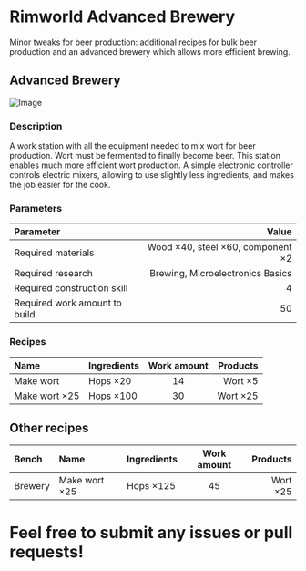 # Rimworld Advanced Brewery
Minor tweaks for beer production: additional recipes for bulk beer production and an advanced brewery which allows more efficient brewing.

## Advanced Brewery
![Image](https://user-images.githubusercontent.com/43516901/173229654-d2e76431-0b33-4d70-a3a2-5b92001bcd51.png)

### Description
A work station with all the equipment needed to mix wort for beer production. Wort must be fermented to finally become beer. This station enables much more efficient wort production. A simple electronic controller controls electric mixers, allowing to use slightly less ingredients, and makes the job easier for the cook.

### Parameters
| Parameter                     |                             Value |
|:------------------------------|----------------------------------:|
| Required materials            | Wood ×40, steel ×60, component ×2 |
| Required research             | Brewing, Microelectronics Basics  |
| Required construction skill   | 4                                 |
| Required work amount to build | 50                                |

### Recipes
| Name          | Ingredients | Work amount | Products |
|:--------------|:------------|:-----------:|---------:|
| Make wort     | Hops ×20    | 14          | Wort ×5  |
| Make wort ×25 | Hops ×100   | 30          | Wort ×25 |

## Other recipes
| Bench   | Name          | Ingredients | Work amount | Products |
|:--------|:--------------|:------------|:-----------:|---------:|
| Brewery | Make wort ×25 | Hops ×125   | 45          | Wort ×25 |

# Feel free to submit any issues or pull requests!

